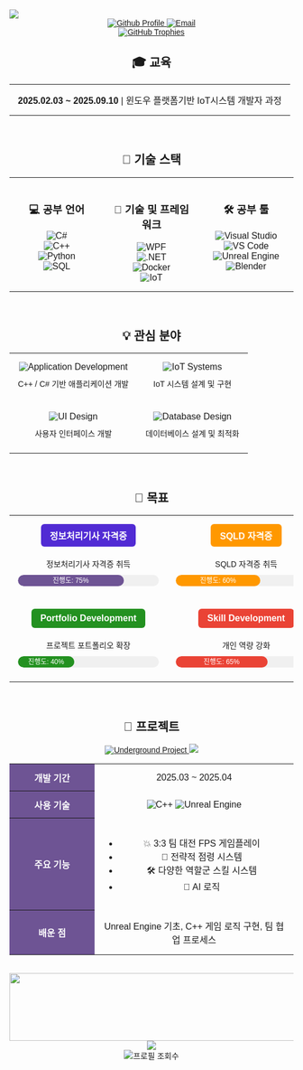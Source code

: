 <!-- GitHub 프로필용 마크다운 -->

<img src="https://capsule-render.vercel.app/api?type=waving&height=180&color=0:6E5494,50:8A63B4,100:4B367C&text=DHJJJS&fontColor=ffffff&fontSize=70&animation=twinkling&fontAlignY=35" />
  
  <!-- 연락처 정보 -->
<div align="center">
    <a href="https://github.com/DHJJJS">
      <img src="https://img.shields.io/badge/Github-DHJJJS-6E5494?style=for-the-badge&logo=github" alt="Github Profile">
    <a href="mailto:sjdldi123@gmail.com">
      <img src="https://img.shields.io/badge/Email-sjdldi123%40gmail.com-EA4335?style=for-the-badge&logo=gmail" alt="Email">
</div>

<div align="center">
  <!-- 트로피 섹션 -->
  <a href="https://github.com/ryo-ma/github-profile-trophy">
    <img src="https://github-profile-trophy.vercel.app/?username=DHJJJS&theme=flat&column=4&margin-w=15&margin-h=15&no-bg=false&no-frame=false" alt="GitHub Trophies" />
  </a>


<br>

## 🎓 교육

<div align="center">
  <table>
    <tr>
      <td align="center">
        <b>2025.02.03 ~ 2025.09.10</b> | 윈도우 플랫폼기반 IoT시스템 개발자 과정
      </td>
    </tr>
  </table>
</div>

<br>

## 🔧 기술 스택

<div align="center">
  <table>
    <tr>
      <td align="center" width="33%">
        <h3>💻 공부 언어</h3>
        <img src="https://img.shields.io/badge/C%23-239120?style=for-the-badge&logo=c-sharp&logoColor=white" alt="C#"/><br>
        <img src="https://img.shields.io/badge/C++-00599C?style=for-the-badge&logo=cplusplus&logoColor=white" alt="C++"/><br>
        <img src="https://img.shields.io/badge/Python-3776AB?style=for-the-badge&logo=python&logoColor=white" alt="Python"/><br>
        <img src="https://img.shields.io/badge/SQL-4479A1?style=for-the-badge&logo=mysql&logoColor=white" alt="SQL"/>
      </td>
      <td align="center" width="33%">
        <h3>🔧 기술 및 프레임워크</h3>
        <img src="https://img.shields.io/badge/WPF-0078D6?style=for-the-badge&logo=windows&logoColor=white" alt="WPF"/><br>
        <img src="https://img.shields.io/badge/.NET-512BD4?style=for-the-badge&logo=dotnet&logoColor=white" alt=".NET"/><br>
        <img src="https://img.shields.io/badge/Docker-2496ED?style=for-the-badge&logo=docker&logoColor=white" alt="Docker"/><br>
        <img src="https://img.shields.io/badge/IoT-00979D?style=for-the-badge&logo=arduino&logoColor=white" alt="IoT"/>
      </td>
      <td align="center" width="33%">
        <h3>🛠️ 공부 툴</h3>
        <img src="https://img.shields.io/badge/Visual_Studio-5C2D91?style=for-the-badge&logo=visual%20studio&logoColor=white" alt="Visual Studio"/><br>
        <img src="https://img.shields.io/badge/VS_Code-007ACC?style=for-the-badge&logo=visual%20studio%20code&logoColor=white" alt="VS Code"/><br>
        <img src="https://img.shields.io/badge/Unreal-0E1128?style=for-the-badge&logo=unreal-engine&logoColor=white" alt="Unreal Engine"/><br>
        <img src="https://img.shields.io/badge/Blender-F5792A?style=for-the-badge&logo=blender&logoColor=white" alt="Blender"/>
      </td>
    </tr>
  </table>
</div>

<br>

## 💡 관심 분야

<div align="center">
  <table>
    <tr>
      <td align="center">
        <img src="https://img.shields.io/badge/Application-Development-6E5494?style=for-the-badge" alt="Application Development"/>
        <p>C++ / C# 기반 애플리케이션 개발</p>
      </td>
      <td align="center">
        <img src="https://img.shields.io/badge/IoT-Systems-00979D?style=for-the-badge" alt="IoT Systems"/>
        <p>IoT 시스템 설계 및 구현</p>
      </td>
    </tr>
    <tr>
      <td align="center">
        <img src="https://img.shields.io/badge/UI-Design-0078D6?style=for-the-badge" alt="UI Design"/>
        <p>사용자 인터페이스 개발</p>
      </td>
      <td align="center">
        <img src="https://img.shields.io/badge/Database-Design-4479A1?style=for-the-badge" alt="Database Design"/>
        <p>데이터베이스 설계 및 최적화</p>
      </td>
    </tr>
  </table>
</div>

<br>

## 🎯 목표

<div align="center">
<!DOCTYPE html>
<html lang="ko">
<head>
  <meta charset="UTF-8">
  <meta name="viewport" content="width=device-width, initial-scale=1.0">
  <title>자격증 진행 상황</title>
  <style>
    body {
      font-family: 'Arial', sans-serif;
      margin: 0;
      padding: 20px;
    }
    
    .container {
      max-width: 800px;
      margin: 0 auto;
    }
    
    table {
      width: 100%;
      border-collapse: collapse;
    }
    
    td {
      padding: 15px;
      text-align: center;
      vertical-align: top;
    }
    
    .badge {
      display: inline-block;
      padding: 8px 16px;
      border-radius: 6px;
      font-weight: bold;
      color: white;
      margin-bottom: 10px;
    }
    
    .info-badge {
      background-color: #512BD4;
    }
    
    .sqld-badge {
      background-color: #FF9800;
    }
    
    .portfolio-badge {
      background-color: #239120;
    }
    
    .skill-badge {
      background-color: #EA4335;
    }
    
    p {
      margin: 10px 0;
      font-size: 14px;
    }
    
    .progress-container {
      width: 250px;
      height: 20px;
      background-color: #f0f0f0;
      border-radius: 10px;
      margin: 10px auto;
      overflow: hidden;
    }
    
    .progress-bar {
      height: 100%;
      border-radius: 10px;
      color: white;
      text-align: center;
      line-height: 20px;
      font-size: 12px;
      transition: width 1s ease;
    }
    
    .progress-info {
      background-color: #6E5494;
      width: 75%;
    }
    
    .progress-sqld {
      background-color: #FF9800;
      width: 60%;
    }
    
    .progress-portfolio {
      background-color: #239120;
      width: 40%;
    }
    
    .progress-skill {
      background-color: #EA4335;
      width: 65%;
    }
  </style>
</head>
<body>
  <div class="container">
    <table>
      <tr>
        <td>
          <div class="badge info-badge">정보처리기사 자격증</div>
          <p>정보처리기사 자격증 취득</p>
          <div class="progress-container">
            <div class="progress-bar progress-info">진행도: 75%</div>
          </div>
        </td>
        <td>
          <div class="badge sqld-badge">SQLD 자격증</div>
          <p>SQLD 자격증 취득</p>
          <div class="progress-container">
            <div class="progress-bar progress-sqld">진행도: 60%</div>
          </div>
        </td>
      </tr>
      <tr>
        <td>
          <div class="badge portfolio-badge">Portfolio Development</div>
          <p>프로젝트 포트폴리오 확장</p>
          <div class="progress-container">
            <div class="progress-bar progress-portfolio">진행도: 40%</div>
          </div>
        </td>
        <td>
          <div class="badge skill-badge">Skill Development</div>
          <p>개인 역량 강화</p>
          <div class="progress-container">
            <div class="progress-bar progress-skill">진행도: 65%</div>
          </div>
        </td>
      </tr>
    </table>
  </div>
</body>
</html>

<br>

## 🚀 프로젝트

<div align="center">
  <a href="https://github.com/Pknu-IoT-ifteam/UnderGround">
    <img src="https://img.shields.io/badge/Underground-C++%20Game%20Project-6E5494?style=for-the-badge&logo=github" alt="Underground Project"/>
  </a>

  <a href="https://github.com/Pknu-IoT-ifteam/UnderGround">
    <img src="https://github-readme-stats.vercel.app/api/pin/?username=Pknu-IoT-ifteam&repo=UnderGround&hide_border=false&bg_color=ffffff&title_color=6E5494&text_color=333333&icon_color=6E5494&border_color=e4e2e2&border_radius=10"/>
  </a>

  <table>
    <tr>
      <th align="center" width="30%" style="background-color:#6E5494; color:white;">
        개발 기간
      </th>
      <td align="center">
        2025.03 ~ 2025.04
      </td>
    </tr>
    <tr>
      <th align="center" width="30%" style="background-color:#6E5494; color:white;">
        사용 기술
      </th>
      <td align="center">
        <img src="https://img.shields.io/badge/C++-00599C?style=flat-square&logo=cplusplus&logoColor=white" alt="C++"/>
        <img src="https://img.shields.io/badge/Unreal-0E1128?style=flat-square&logo=unreal-engine&logoColor=white" alt="Unreal Engine"/>
      </td>
    </tr>
    <tr>
      <th align="center" width="30%" style="background-color:#6E5494; color:white;">
        주요 기능
      </th>
      <td align="left">
        <ul>
          <li>💥 3:3 팀 대전 FPS 게임플레이</li>
          <li>🎯 전략적 점령 시스템</li>
          <li>🛠️ 다양한 역할군 스킬 시스템</li>
          <li>🤖 AI 로직</li>
        </ul>
      </td>
    </tr>
    <tr>
      <th align="center" width="30%" style="background-color:#6E5494; color:white;">
        배운 점
      </th>
      <td align="left">
        Unreal Engine 기초, C++ 게임 로직 구현, 팀 협업 프로세스
      </td>
    </tr>
  </table>
</div>

<br>

<!-- 깃 애니멀 -->
<div align="center">
  <a href="https://www.gitanimals.org/en_US?utm_medium=image&utm_source=DHJJJS&utm_content=line">
    <img
      src="https://render.gitanimals.org/lines/DHJJJS?pet-id=712887199515137247"
      width="600"
      height="120"
    />
  </a>
</div>

<!-- 바닥글 -->
<div align="center">
  <img src="https://capsule-render.vercel.app/api?type=waving&height=100&section=footer&color=0:6E5494,100:4B367C&fontSize=90&animation=fadeIn"/>
  <br>
  <img src="https://komarev.com/ghpvc/?username=DHJJJS&style=flat-square&color=6E5494" alt="프로필 조회수" />
</div>